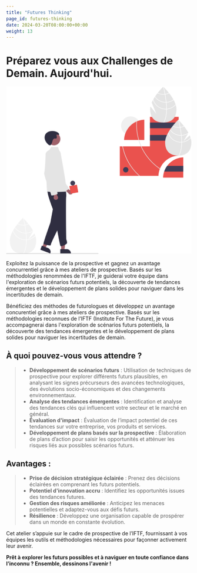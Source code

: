 ```yaml
---
title: "Futures Thinking"
page_id: futures-thinking
date: 2024-03-20T08:00:00+00:00
weight: 13
---
```


# Préparez vous aux Challenges de Demain. Aujourd'hui.

![Where To Play](/images/illustrations/undraw_forming_ideas_re_2afc.svg)

<!--more-->

Exploitez la puissance de la prospective et gagnez un avantage concurrentiel grâce à mes ateliers de prospective. Basés sur les méthodologies renommées de l'IFTF, je guiderai votre équipe dans l'exploration de scénarios futurs potentiels, la découverte de tendances émergentes et le développement de plans solides pour naviguer dans les incertitudes de demain.

Bénéficiez des méthodes de futurologues et développez un avantage concurentiel grâce à mes ateliers de prospective. Basés sur les méthodologies reconnues de l’IFTF (Institute For The Future), je vous accompagnerai dans l'exploration de scénarios futurs potentiels, la découverte des tendances émergentes et le développement de plans solides pour naviguer les incertitudes de demain.

## À quoi pouvez-vous vous attendre ?

> - **Développement de scénarios futurs** : Utilisation de techniques de prospective pour explorer différents futurs plausibles, en analysant les signes précurseurs des avancées technologiques, des évolutions socio-économiques et des changements environnementaux.
> - **Analyse des tendances émergentes** : Identification et analyse des tendances clés qui influencent votre secteur et le marché en général.
> - **Évaluation d'impact** : Évaluation de l’impact potentiel de ces tendances sur votre entreprise, vos produits et services.
> - **Développement de plans basés sur la prospective** : Élaboration de plans d’action pour saisir les opportunités et atténuer les risques liés aux possibles scénarios futurs.

## Avantages :

> - **Prise de décision stratégique éclairée** : Prenez des décisions éclairées en comprenant les futurs potentiels.
> - **Potentiel d'innovation accru** : Identifiez les opportunités issues des tendances futures.
> - **Gestion des risques améliorée** : Anticipez les menaces potentielles et adaptez-vous aux défis futurs.
> - **Résilience** : Développez une organisation capable de prospérer dans un monde en constante évolution.

Cet atelier s’appuie sur le cadre de prospective de l’IFTF, fournissant à vos équipes les outils et méthodologies nécessaires pour façonner activement leur avenir.

**Prêt à explorer les futurs possibles et à naviguer en toute confiance dans l’inconnu ? Ensemble, dessinons l'avenir !**
